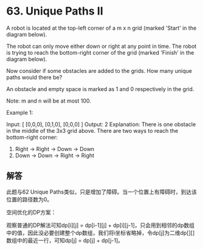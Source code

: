 # 63. Unique Paths II
A robot is located at the top-left corner of a m x n grid (marked 'Start' in the diagram below).

The robot can only move either down or right at any point in time. The robot is trying to reach the bottom-right corner of the grid (marked 'Finish' in the diagram below).

Now consider if some obstacles are added to the grids. How many unique paths would there be?

An obstacle and empty space is marked as 1 and 0 respectively in the grid.

Note: m and n will be at most 100.

Example 1:

Input:
[
  [0,0,0],
  [0,1,0],
  [0,0,0]
]
Output: 2
Explanation:
There is one obstacle in the middle of the 3x3 grid above.
There are two ways to reach the bottom-right corner:
1. Right -> Right -> Down -> Down
2. Down -> Down -> Right -> Right

## 解答
此题与62 Unique Paths类似，只是增加了障碍。当一个位置上有障碍时，到达该位置的路径数为0。

空间优化的DP方案：

观察普通的DP解法可知dp[i][j] = dp[i-1][j] + dp[i][j-1]，只会用到相邻的dp数组中的值，因此没必要创建整个dp数组，我们将i坐标省略掉，令dp[j]为二维dp[][]数组中的最近一行，可知dp[j] = dp[j] + dp[j-1]。